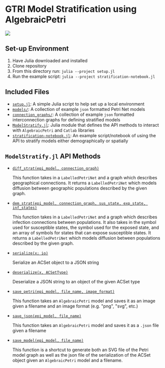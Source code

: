 # GTRI Model Stratification using AlgebraicPetri

[![](https://img.shields.io/badge/show-nbviewer-579ACA.svg)](https://nbviewer.jupyter.org/github/DARPA-ASKE/ASKE-E-Simulation-WG/blob/main/AlgebraicPetri-Stratification/stratification-notebook.ipynb)

## Set-up Environment

1. Have Julia downloaded and installed
1. Clone repository
1. From this directory run: `julia --project setup.jl`
1. Run the example script: `julia --project stratification-notebook.jl`

## Included Files

- [`setup.jl`](https://github.com/DARPA-ASKE/ASKE-E-Simulation-WG/blob/main/AlgebraicPetri-Stratification/setup.jl): A simple Julia script to help set up a local environment
- [`models/`](https://github.com/DARPA-ASKE/ASKE-E-Simulation-WG/tree/main/AlgebraicPetri-Stratification/models): A collection of example `json` formatted Petri Net models
- [`connection_graphs/`](https://github.com/DARPA-ASKE/ASKE-E-Simulation-WG/tree/main/AlgebraicPetri-Stratification/connection_graphs): A collection of example `json` formatted interconnection
  graphs for defining stratified models
- [`ModelStratify.jl`](https://github.com/DARPA-ASKE/ASKE-E-Simulation-WG/blob/main/AlgebraicPetri-Stratification/ModelStratify.jl): Julia module that defines the API methods to interact with
  `AlgebraicPetri` and `Catlab` libraries
- [`stratification-notebook.jl`](https://github.com/DARPA-ASKE/ASKE-E-Simulation-WG/blob/main/AlgebraicPetri-Stratification/stratification-notebook.jl): An example script/notebook of using the API to
  stratify models either demographically or spatially

## `ModelStratify.jl` API Methods

- [`diff_strat(epi_model, connection_graph)`](https://github.com/DARPA-ASKE/ASKE-E-Simulation-WG/blob/ecc289ce7e5e2a707d88d0c80269909fb07a6f39/AlgebraicPetri-Stratification/ModelStratify.jl#L102)

    This function takes in a `LabelledPetriNet` and a graph which describes
    geographical connections. It returns a `LabelledPetriNet` which models
    diffusion between geographic populations described by the given graph.

- [`dem_strat(epi_model, connection_graph, sus_state, exp_state, inf_states)`](https://github.com/DARPA-ASKE/ASKE-E-Simulation-WG/blob/ecc289ce7e5e2a707d88d0c80269909fb07a6f39/AlgebraicPetri-Stratification/ModelStratify.jl#L124)

    This function takes in a `LabelledPetriNet` and a graph which describes
    infection connections between populations. It also takes in the symbol used
    for susceptible states, the symbol used for the exposed state, and an array
    of symbols for states that can expose susceptible states. It returns a
    `LabelledPetriNet` which models diffusion between populations described by the
    given graph.

- [`serialize(x; io)`](https://github.com/DARPA-ASKE/ASKE-E-Simulation-WG/blob/ecc289ce7e5e2a707d88d0c80269909fb07a6f39/AlgebraicPetri-Stratification/ModelStratify.jl#L140)

    Serialize an ACSet object to a JSON string

- [`deserialize(x, ACSetType)`](https://github.com/DARPA-ASKE/ASKE-E-Simulation-WG/blob/ecc289ce7e5e2a707d88d0c80269909fb07a6f39/AlgebraicPetri-Stratification/ModelStratify.jl#L161)

    Deserialize a JSON string to an object of the given ACSet type

- [`save_petri(epi_model, file_name, image_format)`](https://github.com/DARPA-ASKE/ASKE-E-Simulation-WG/blob/ecc289ce7e5e2a707d88d0c80269909fb07a6f39/AlgebraicPetri-Stratification/ModelStratify.jl#L165)

    This function takes an `AlgebraicPetri` model and saves it as an image given
    a filename and an image format (e.g. "png", "svg", etc.)

- [`save_json(epi_model, file_name)`](https://github.com/DARPA-ASKE/ASKE-E-Simulation-WG/blob/ecc289ce7e5e2a707d88d0c80269909fb07a6f39/AlgebraicPetri-Stratification/ModelStratify.jl#L172)

    This function takes an `AlgebraicPetri` model and saves it as a `.json` file
    given a filename

- [`save_model(epi_model, file_name)`](https://github.com/DARPA-ASKE/ASKE-E-Simulation-WG/blob/ecc289ce7e5e2a707d88d0c80269909fb07a6f39/AlgebraicPetri-Stratification/ModelStratify.jl#L179)

    This function is a shortcut to generate both an SVG file of the Petri model
    graph as well as the json file of the serialization of the ACSet object
    given an `AlgebraicPetri` model and a filename.
